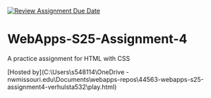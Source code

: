 [![Review Assignment Due Date](https://classroom.github.com/assets/deadline-readme-button-22041afd0340ce965d47ae6ef1cefeee28c7c493a6346c4f15d667ab976d596c.svg)](https://classroom.github.com/a/R-tv1cng)
# WebApps-S25-Assignment-4
A practice assignment for HTML with CSS

[Hosted by](C:\Users\s548114\OneDrive - nwmissouri.edu\Documents\webapps-repos\44563-webapps-s25-assignment4-verhulsta532\play.html)
